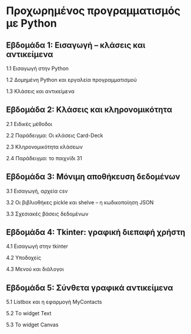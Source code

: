 # Προχωρημένος προγραμματισμός με Python
## Εβδομάδα 1: Εισαγωγή – κλάσεις και αντικείμενα

1.1 Εισαγωγή στην Python

1.2 Δομημένη Python και εργαλεία προγραμματισμού 

1.3 Κλάσεις και αντικείμενα 

## Εβδομάδα 2: Κλάσεις και κληρονομικότητα

2.1 Ειδικές μέθοδοι

2.2 Παράδειγμα: Οι κλάσεις Card-Deck

2.3 Κληρονομικότητα κλάσεων

2.4 Παράδειγμα: το παιχνίδι 31

## Εβδομάδα 3: Μόνιμη αποθήκευση δεδομένων

3.1 Εισαγωγή, αρχεία csv

3.2 Οι βιβλιοθήκες pickle και shelve – η κωδικοποίηση JSON

3.3 Σχεσιακές βάσεις δεδομένων


## Εβδομάδα 4: Τkinter: γραφική διεπαφή χρήστη

4.1 Εισαγωγή στην tkinter

4.2 Υποδοχείς

4.3 Μενού και διάλογοι

## Εβδομάδα 5: Σύνθετα γραφικά αντικείμενα

5.1 Listbox και η εφαρμογή MyContacts

5.2 Τo widget Text

5.3 To widget Canvas
